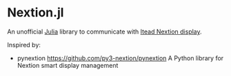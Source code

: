 # Nextion.jl

An unofficial [Julia](https://julialang.org/) library to communicate with [Itead Nextion display](https://nextion.itead.cc/).

Inspired by:

- pynextion https://github.com/py3-nextion/pynextion A Python library for Nextion smart display management
